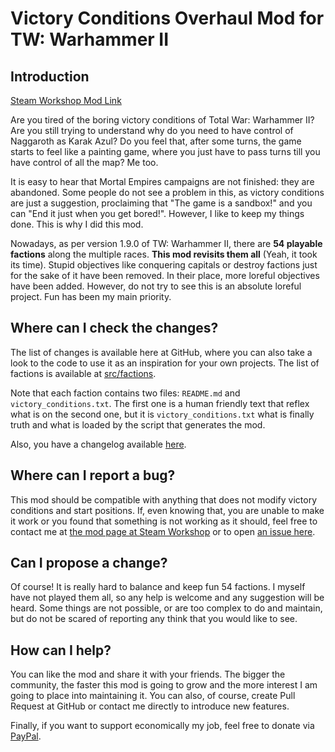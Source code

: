 # Victory Conditions Overhaul Mod for TW: Warhammer II

## Introduction

[Steam Workshop Mod Link](https://steamcommunity.com/sharedfiles/filedetails/?id=2122621615)

Are you tired of the boring victory conditions of Total War: Warhammer II? Are you still trying to understand why do you
need to have control of Naggaroth as Karak Azul? Do you feel that, after some turns, the game starts to feel like a 
painting game, where you just have to pass turns till you have control of all the map? Me too.

It is easy to hear that Mortal Empires campaigns are not finished: they are abandoned. Some people do not see a problem
in this, as victory conditions are just a suggestion, proclaiming that "The game is a sandbox!" and you can "End it just
when you get bored!". However, I like to keep my things done. This is why I did this mod.

Nowadays, as per version 1.9.0 of TW: Warhammer II, there are **54 playable factions** along the multiple races. **This
mod revisits them all** (Yeah, it took its time). Stupid objectives like conquering capitals or destroy factions just 
for the sake of it have been removed. In their place, more loreful objectives have been added. However, do not try to 
see this is an absolute loreful project. Fun has been my main priority.

## Where can I check the changes?

The list of changes is available here at GitHub, where you can also take a look to the code to use it as an inspiration 
for your own projects. The list of factions is available at [src/factions](src/factions). 

Note that each faction contains two files: `README.md` and `victory_conditions.txt`. The first one is a human friendly 
text that reflex what is on the second one, but it is `victory_conditions.txt` what is finally truth and what is loaded 
by the script that generates the mod.

Also, you have a changelog available [here](CHANGELOG.md).

## Where can I report a bug?

This mod should be compatible with anything that does not modify victory conditions and start positions. If, even 
knowing that, you are unable to make it work or you found that something is not working as it should, feel free to 
contact me at [the mod page at Steam Workshop](https://steamcommunity.com/sharedfiles/filedetails/?id=2122621615) or to 
open [an issue here](https://github.com/msolefonte/tww2-victory-conditions-overhaul/issues).

## Can I propose a change?

Of course! It is really hard to balance and keep fun 54 factions. I myself have not played them all, so any help is 
welcome and any suggestion will be heard. Some things are not possible, or are too complex to do and maintain, but do 
not be scared of reporting any think that you would like to see.

## How can I help?

You can like the mod and share it with your friends. The bigger the community, the faster this mod is going to grow and 
the more interest I am going to place into maintaining it. You can also, of course, create Pull Request at GitHub or 
contact me directly to introduce new features. 

Finally, if you want to support economically my job, feel free to donate via [PayPal](https://paypal.me/echaravolar).
